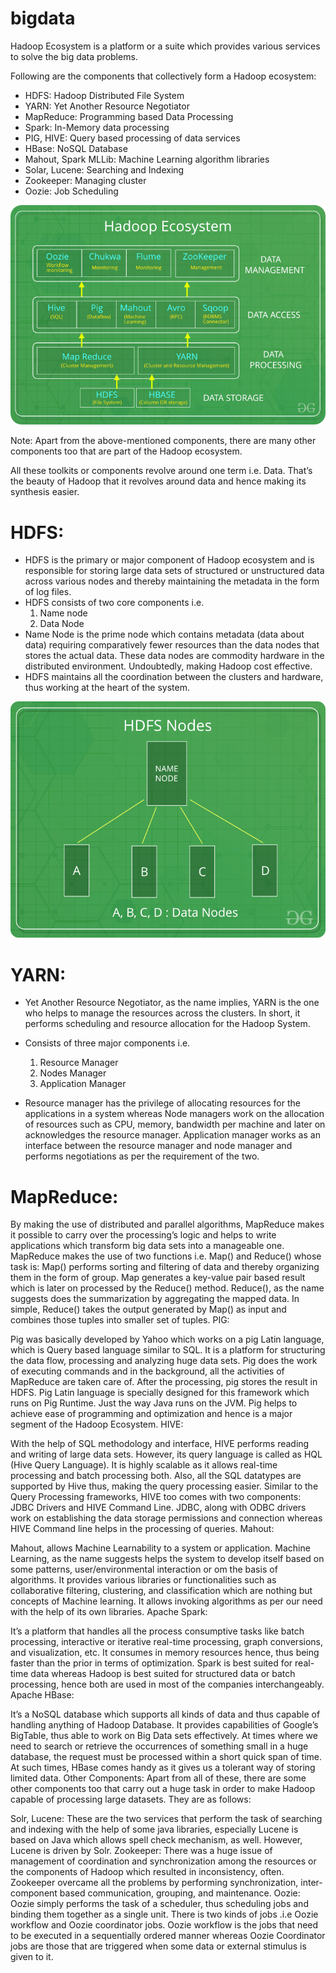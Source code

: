 # bigdata

Hadoop Ecosystem is a platform or a suite which provides various services to solve the big data problems.

Following are the components that collectively form a Hadoop ecosystem:

* HDFS: Hadoop Distributed File System
* YARN: Yet Another Resource Negotiator
* MapReduce: Programming based Data Processing
* Spark: In-Memory data processing
* PIG, HIVE: Query based processing of data services
* HBase: NoSQL Database
* Mahout, Spark MLLib: Machine Learning algorithm libraries
* Solar, Lucene: Searching and Indexing
* Zookeeper: Managing cluster
* Oozie: Job Scheduling

![alt text](https://github.com/samirsahoo007/bigdata/blob/master/hadoop/images/HadoopEcosystem-min.png)


Note: Apart from the above-mentioned components, there are many other components too that are part of the Hadoop ecosystem.

All these toolkits or components revolve around one term i.e. Data. That’s the beauty of Hadoop that it revolves around data and hence making its synthesis easier.

# HDFS:

* HDFS is the primary or major component of Hadoop ecosystem and is responsible for storing large data sets of structured or unstructured data across various nodes and thereby maintaining the metadata in the form of log files.
* HDFS consists of two core components i.e.
	1. Name node
	2. Data Node
* Name Node is the prime node which contains metadata (data about data) requiring comparatively fewer resources than the data nodes that stores the actual data. These data nodes are commodity hardware in the distributed environment. Undoubtedly, making Hadoop cost effective.
* HDFS maintains all the coordination between the clusters and hardware, thus working at the heart of the system.

![alt text](https://github.com/samirsahoo007/bigdata/blob/master/hadoop/images/HDFSnodes-min.png)

# YARN:

* Yet Another Resource Negotiator, as the name implies, YARN is the one who helps to manage the resources across the clusters. In short, it performs scheduling and resource allocation for the Hadoop System.
* Consists of three major components i.e.
	1. Resource Manager
	2. Nodes Manager
	3. Application Manager

* Resource manager has the privilege of allocating resources for the applications in a system whereas Node managers work on the allocation of resources such as CPU, memory, bandwidth per machine and later on acknowledges the resource manager. Application manager works as an interface between the resource manager and node manager and performs negotiations as per the requirement of the two.

# MapReduce:

By making the use of distributed and parallel algorithms, MapReduce makes it possible to carry over the processing’s logic and helps to write applications which transform big data sets into a manageable one.
MapReduce makes the use of two functions i.e. Map() and Reduce() whose task is:
Map() performs sorting and filtering of data and thereby organizing them in the form of group. Map generates a key-value pair based result which is later on processed by the Reduce() method.
Reduce(), as the name suggests does the summarization by aggregating the mapped data. In simple, Reduce() takes the output generated by Map() as input and combines those tuples into smaller set of tuples.
PIG:

Pig was basically developed by Yahoo which works on a pig Latin language, which is Query based language similar to SQL.
It is a platform for structuring the data flow, processing and analyzing huge data sets.
Pig does the work of executing commands and in the background, all the activities of MapReduce are taken care of. After the processing, pig stores the result in HDFS.
Pig Latin language is specially designed for this framework which runs on Pig Runtime. Just the way Java runs on the JVM.
Pig helps to achieve ease of programming and optimization and hence is a major segment of the Hadoop Ecosystem.
HIVE:

With the help of SQL methodology and interface, HIVE performs reading and writing of large data sets. However, its query language is called as HQL (Hive Query Language).
It is highly scalable as it allows real-time processing and batch processing both. Also, all the SQL datatypes are supported by Hive thus, making the query processing easier.
Similar to the Query Processing frameworks, HIVE too comes with two components: JDBC Drivers and HIVE Command Line.
JDBC, along with ODBC drivers work on establishing the data storage permissions and connection whereas HIVE Command line helps in the processing of queries.
Mahout:

Mahout, allows Machine Learnability to a system or application. Machine Learning, as the name suggests helps the system to develop itself based on some patterns, user/environmental interaction or om the basis of algorithms.
It provides various libraries or functionalities such as collaborative filtering, clustering, and classification which are nothing but concepts of Machine learning. It allows invoking algorithms as per our need with the help of its own libraries.
Apache Spark:

It’s a platform that handles all the process consumptive tasks like batch processing, interactive or iterative real-time processing, graph conversions, and visualization, etc.
It consumes in memory resources hence, thus being faster than the prior in terms of optimization.
Spark is best suited for real-time data whereas Hadoop is best suited for structured data or batch processing, hence both are used in most of the companies interchangeably.
Apache HBase:

It’s a NoSQL database which supports all kinds of data and thus capable of handling anything of Hadoop Database. It provides capabilities of Google’s BigTable, thus able to work on Big Data sets effectively.
At times where we need to search or retrieve the occurrences of something small in a huge database, the request must be processed within a short quick span of time. At such times, HBase comes handy as it gives us a tolerant way of storing limited data.
Other Components: Apart from all of these, there are some other components too that carry out a huge task in order to make Hadoop capable of processing large datasets. They are as follows:

Solr, Lucene: These are the two services that perform the task of searching and indexing with the help of some java libraries, especially Lucene is based on Java which allows spell check mechanism, as well. However, Lucene is driven by Solr.
Zookeeper: There was a huge issue of management of coordination and synchronization among the resources or the components of Hadoop which resulted in inconsistency, often. Zookeeper overcame all the problems by performing synchronization, inter-component based communication, grouping, and maintenance.
Oozie: Oozie simply performs the task of a scheduler, thus scheduling jobs and binding them together as a single unit. There is two kinds of jobs .i.e Oozie workflow and Oozie coordinator jobs. Oozie workflow is the jobs that need to be executed in a sequentially ordered manner whereas Oozie Coordinator jobs are those that are triggered when some data or external stimulus is given to it.
